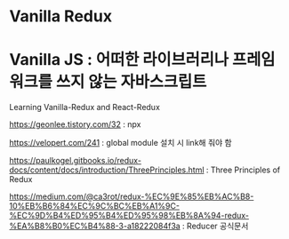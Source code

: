 # Vanilla Redux
# Vanilla JS : 어떠한 라이브러리나 프레임워크를 쓰지 않는 자바스크립트

Learning Vanilla-Redux and React-Redux

https://geonlee.tistory.com/32 : npx 

https://velopert.com/241 : global module 설치 시 link해 줘야 함

https://paulkogel.gitbooks.io/redux-docs/content/docs/introduction/ThreePrinciples.html : Three Principles of Redux

https://medium.com/@ca3rot/redux-%EC%9E%85%EB%AC%B8-10%EB%B6%84%EC%9C%BC%EB%A1%9C-%EC%9D%B4%ED%95%B4%ED%95%98%EB%8A%94-redux-%EA%B8%B0%EC%B4%88-3-a18222084f3a : Reducer 공식문서